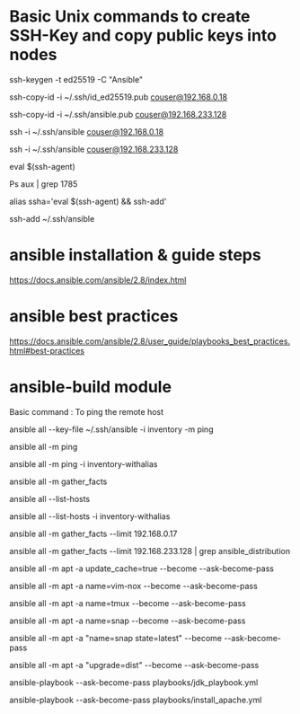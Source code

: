 # Basic Unix commands to create SSH-Key and copy public keys into  nodes

ssh-keygen -t ed25519 -C "Ansible"

ssh-copy-id -i ~/.ssh/id_ed25519.pub couser@192.168.0.18

ssh-copy-id -i ~/.ssh/ansible.pub couser@192.168.233.128

ssh -i ~/.ssh/ansible couser@192.168.0.18

ssh -i ~/.ssh/ansible couser@192.168.233.128

eval $(ssh-agent)

Ps aux | grep 1785

alias ssha='eval $(ssh-agent) && ssh-add'

ssh-add ~/.ssh/ansible

# ansible installation & guide steps

https://docs.ansible.com/ansible/2.8/index.html

# ansible best practices
https://docs.ansible.com/ansible/2.8/user_guide/playbooks_best_practices.html#best-practices

# ansible-build module 

Basic command : To ping the remote host

ansible all --key-file ~/.ssh/ansible -i inventory -m ping

ansible all -m ping

ansible all -m ping  -i inventory-withalias

ansible all -m gather_facts

ansible all --list-hosts

ansible all --list-hosts -i inventory-withalias

ansible all -m gather_facts --limit 192.168.0.17

ansible all -m gather_facts --limit 192.168.233.128 | grep ansible_distribution

ansible all -m apt -a update_cache=true --become --ask-become-pass

ansible all -m apt -a name=vim-nox --become --ask-become-pass

ansible all -m apt -a name=tmux --become --ask-become-pass

ansible all -m apt -a name=snap --become --ask-become-pass

ansible all -m apt -a "name=snap state=latest" --become --ask-become-pass

ansible all -m apt -a "upgrade=dist" --become --ask-become-pass

ansible-playbook --ask-become-pass playbooks/jdk_playbook.yml

ansible-playbook --ask-become-pass playbooks/install_apache.yml





